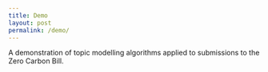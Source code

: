 ```yaml
---
title: Demo
layout: post
permalink: /demo/
---
```


<p class="t-intro">
  A demonstration of topic modelling algorithms applied to submissions
  to the Zero Carbon Bill.  
</p>
